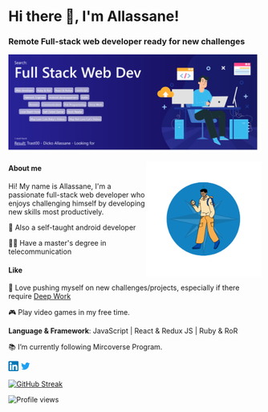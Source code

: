 <h1>Hi there 👋, I'm Allassane!</h1>

### Remote Full-stack web developer ready for new challenges
![Remote Full-stack web developer ready for new challenges <img width="30px" src="./images/icons8-boussole.gif" alt="Compas logo" />](./images/big_banner.png)

<img align='right' src="./images/small_banner.png" width="230">

#### About me

Hi! My name is Allassane, I'm a passionate full-stack web developer who enjoys challenging himself by developing new skills most productively.

📱 Also a self-taught android developer

👨‍🎓 Have a master's degree in telecommunication

#### Like

🧭 Love pushing myself on new challenges/projects, especially if there require [Deep Work](https://www.calnewport.com/books/deep-work/)

🎮 Play video games in my free time. 

**Language & Framework**: JavaScript | React & Redux JS | Ruby & RoR

📚  I’m currently following Mircoverse Program.

<p><a href="https://www.linkedin.com/in/dickoallassane/" style="text-decoration: none;"><img src="./images/Linkedin.png" width="20px" alt="Linkdin"></a>  <a href="https://twitter.com/AllassaneDicko0"  style="text-decoration: none;"> <img src="./images/twitter.png" width="20px" alt="Twitter"></a> </p>

[![GitHub Streak](https://streak-stats.demolab.com?user=Trast00)](https://git.io/streak-stats)

![Profile views](https://gpvc.arturio.dev/Trast00)  

